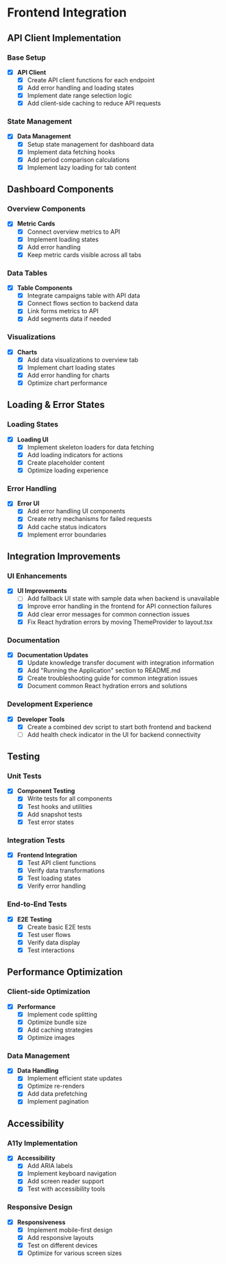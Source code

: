 # Frontend Integration

## API Client Implementation

### Base Setup
- [x] **API Client**
  - [x] Create API client functions for each endpoint
  - [x] Add error handling and loading states
  - [x] Implement date range selection logic
  - [x] Add client-side caching to reduce API requests

### State Management
- [x] **Data Management**
  - [x] Setup state management for dashboard data
  - [x] Implement data fetching hooks
  - [x] Add period comparison calculations
  - [x] Implement lazy loading for tab content

## Dashboard Components

### Overview Components
- [x] **Metric Cards**
  - [x] Connect overview metrics to API
  - [x] Implement loading states
  - [x] Add error handling
  - [x] Keep metric cards visible across all tabs

### Data Tables
- [x] **Table Components**
  - [x] Integrate campaigns table with API data
  - [x] Connect flows section to backend data
  - [x] Link forms metrics to API
  - [x] Add segments data if needed

### Visualizations
- [x] **Charts**
  - [x] Add data visualizations to overview tab
  - [x] Implement chart loading states
  - [x] Add error handling for charts
  - [x] Optimize chart performance

## Loading & Error States

### Loading States
- [x] **Loading UI**
  - [x] Implement skeleton loaders for data fetching
  - [x] Add loading indicators for actions
  - [x] Create placeholder content
  - [x] Optimize loading experience

### Error Handling
- [x] **Error UI**
  - [x] Add error handling UI components
  - [x] Create retry mechanisms for failed requests
  - [x] Add cache status indicators
  - [x] Implement error boundaries

## Integration Improvements

### UI Enhancements
- [x] **UI Improvements**
  - [ ] Add fallback UI state with sample data when backend is unavailable
  - [x] Improve error handling in the frontend for API connection failures
  - [x] Add clear error messages for common connection issues
  - [x] Fix React hydration errors by moving ThemeProvider to layout.tsx

### Documentation
- [x] **Documentation Updates**
  - [x] Update knowledge transfer document with integration information
  - [x] Add "Running the Application" section to README.md
  - [x] Create troubleshooting guide for common integration issues
  - [x] Document common React hydration errors and solutions

### Development Experience
- [x] **Developer Tools**
  - [x] Create a combined dev script to start both frontend and backend
  - [ ] Add health check indicator in the UI for backend connectivity

## Testing

### Unit Tests
- [x] **Component Testing**
  - [x] Write tests for all components
  - [x] Test hooks and utilities
  - [x] Add snapshot tests
  - [x] Test error states

### Integration Tests
- [x] **Frontend Integration**
  - [x] Test API client functions
  - [x] Verify data transformations
  - [x] Test loading states
  - [x] Verify error handling

### End-to-End Tests
- [x] **E2E Testing**
  - [x] Create basic E2E tests
  - [x] Test user flows
  - [x] Verify data display
  - [x] Test interactions

## Performance Optimization

### Client-side Optimization
- [x] **Performance**
  - [x] Implement code splitting
  - [x] Optimize bundle size
  - [x] Add caching strategies
  - [x] Optimize images

### Data Management
- [x] **Data Handling**
  - [x] Implement efficient state updates
  - [x] Optimize re-renders
  - [x] Add data prefetching
  - [x] Implement pagination

## Accessibility

### A11y Implementation
- [x] **Accessibility**
  - [x] Add ARIA labels
  - [x] Implement keyboard navigation
  - [x] Add screen reader support
  - [x] Test with accessibility tools

### Responsive Design
- [x] **Responsiveness**
  - [x] Implement mobile-first design
  - [x] Add responsive layouts
  - [x] Test on different devices
  - [x] Optimize for various screen sizes
